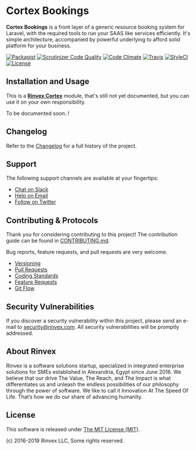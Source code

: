 # Cortex Bookings

**Cortex Bookings** is a front layer of a generic resource booking system for Laravel, with the required tools to run your SAAS like services efficiently. It's simple architecture, accompanied by powerful underlying to afford solid platform for your business.

[![Packagist](https://img.shields.io/packagist/v/cortex/bookings.svg?label=Packagist&style=flat-square)](https://packagist.org/packages/cortex/bookings)
[![Scrutinizer Code Quality](https://img.shields.io/scrutinizer/g/cortex/bookings.svg?label=Scrutinizer&style=flat-square)](https://scrutinizer-ci.com/g/cortex/bookings/)
[![Code Climate](https://img.shields.io/codeclimate/github/rinvex/cortex-bookings.svg?label=CodeClimate&style=flat-square)](https://codeclimate.com/github/rinvex/cortex-bookings)
[![Travis](https://img.shields.io/travis/rinvex/cortex-bookings.svg?label=TravisCI&style=flat-square)](https://travis-ci.org/rinvex/cortex-bookings)
[![StyleCI](https://styleci.io/repos/113343781/shield)](https://styleci.io/repos/113343781)
[![License](https://img.shields.io/packagist/l/cortex/bookings.svg?label=License&style=flat-square)](https://github.com/rinvex/cortex-bookings/blob/develop/LICENSE)


## Installation and Usage

This is a **[Rinvex Cortex](https://github.com/rinvex/cortex)** module, that's still not yet documented, but you can use it on your own responsibility.

To be documented soon..!


## Changelog

Refer to the [Changelog](CHANGELOG.md) for a full history of the project.


## Support

The following support channels are available at your fingertips:

- [Chat on Slack](http://chat.rinvex.com)
- [Help on Email](mailto:help@rinvex.com)
- [Follow on Twitter](https://twitter.com/rinvex)


## Contributing & Protocols

Thank you for considering contributing to this project! The contribution guide can be found in [CONTRIBUTING.md](CONTRIBUTING.md).

Bug reports, feature requests, and pull requests are very welcome.

- [Versioning](CONTRIBUTING.md#versioning)
- [Pull Requests](CONTRIBUTING.md#pull-requests)
- [Coding Standards](CONTRIBUTING.md#coding-standards)
- [Feature Requests](CONTRIBUTING.md#feature-requests)
- [Git Flow](CONTRIBUTING.md#git-flow)


## Security Vulnerabilities

If you discover a security vulnerability within this project, please send an e-mail to [security@rinvex.com](security@rinvex.com). All security vulnerabilities will be promptly addressed.


## About Rinvex

Rinvex is a software solutions startup, specialized in integrated enterprise solutions for SMEs established in Alexandria, Egypt since June 2016. We believe that our drive The Value, The Reach, and The Impact is what differentiates us and unleash the endless possibilities of our philosophy through the power of software. We like to call it Innovation At The Speed Of Life. That’s how we do our share of advancing humanity.


## License

This software is released under [The MIT License (MIT)](LICENSE).

(c) 2016-2019 Rinvex LLC, Some rights reserved.
